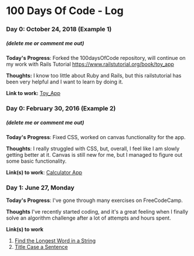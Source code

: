# 100 Days Of Code - Log

### Day 0: October 24, 2018 (Example 1)
##### (delete me or comment me out)

**Today's Progress**: Forked the 100daysOfCode repository, will continue on my work with Rails Tutorial https://www.railstutorial.org/book/toy_app

**Thoughts:** I know too little about Ruby and Rails, but this railstutorial has been very helpful and I want to learn by doing it.

**Link to work:** [Toy_App](https://bitbucket.org/lucaspmguima/toy_app/src)

### Day 0: February 30, 2016 (Example 2)
##### (delete me or comment me out)

**Today's Progress**: Fixed CSS, worked on canvas functionality for the app.

**Thoughts**: I really struggled with CSS, but, overall, I feel like I am slowly getting better at it. Canvas is still new for me, but I managed to figure out some basic functionality.

**Link(s) to work**: [Calculator App](http://www.example.com)


### Day 1: June 27, Monday

**Today's Progress**: I've gone through many exercises on FreeCodeCamp.

**Thoughts** I've recently started coding, and it's a great feeling when I finally solve an algorithm challenge after a lot of attempts and hours spent.

**Link(s) to work**
1. [Find the Longest Word in a String](https://www.freecodecamp.com/challenges/find-the-longest-word-in-a-string)
2. [Title Case a Sentence](https://www.freecodecamp.com/challenges/title-case-a-sentence)
